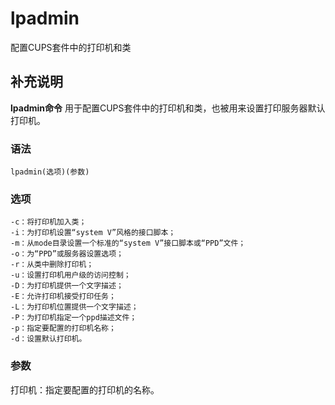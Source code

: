# lpadmin

配置CUPS套件中的打印机和类

## 补充说明

**lpadmin命令** 用于配置CUPS套件中的打印机和类，也被用来设置打印服务器默认打印机。

### 语法

```text
lpadmin(选项)(参数)
```

### 选项

```text
-c：将打印机加入类；
-i：为打印机设置“system V”风格的接口脚本；
-m：从mode目录设置一个标准的“system V”接口脚本或“PPD”文件；
-o：为“PPD”或服务器设置选项；
-r：从类中删除打印机；
-u：设置打印机用户级的访问控制；
-D：为打印机提供一个文字描述；
-E：允许打印机接受打印任务；
-L：为打印机位置提供一个文字描述；
-P：为打印机指定一个ppd描述文件；
-p：指定要配置的打印机名称；
-d：设置默认打印机。
```

### 参数

打印机：指定要配置的打印机的名称。


